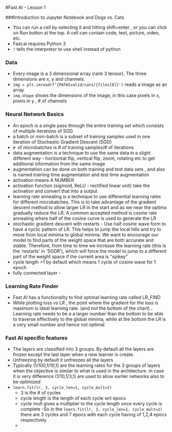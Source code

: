 #Fast AI - Lesson 1

###Introduction to Jupyter Notebook and Dogs vs. Cats 

- You can run a cell by selecting it and hitting shift+enter , or you can click on Run button at the top. A cell can contain code, text, picture, video, etc.
- Fast.ai requires Python 3
- `!` tells the interpretor to use shell instead of python

### Data 

- Every image is a 3 dimensional array (rank 3 tensor). The three dimensions are x, y and channels.
- `img = plt.imread(f'{PATH}valid/cats/{files[0]}')` reads a image as an array
- `img.shape` shows the dimensions of the image, in this case pixels in x, pixels in y , # of channels

### Neural Network Basics
- An epoch is a single pass through the entire training set which consists of multiple iterations of SGD.
- a batch or mini-batch is a subset of training samples used in one iteration of Stochastic Gradient Descent (SGD)
-  `# `of microbatches is # of training samples/# of iterations
-  data augmentation is a technique to use the same data in a slight different way - horizontal flip, vertical flip, zoom, rotating etc to get additional information from the same image
-  augmentation can be done on both training and test data sets , and also is named training time augmentation and test time augmentation
-  activation means A NUMBER
-  activation function (sigmoid, ReLU - rectified linear unit) take the activation and convert that into a output
-  learning rate annealing is a technique to use differential learning rates for different microbatches. This is to take advantage of the gradient descent method to allow larger LR in the start and as we near the optima gradually reduce the LR. A common accepted method is cosine rate annealing where half of the cosine curve is used to generate the LR
-  stochastic gradient descent with restarts  - Use half cosine wave form to have a cyclic pattern of LR. This helps to jump the local hills and try to move from local minima to global minima. We want to encourage our model to find parts of the weight space that are both accurate and stable. Therefore, from time to time we increase the learning rate (this is the 'restarts' in 'SGDR'), which will force the model to jump to a different part of the weight space if the current area is "spikey"
-  cycle length =1 by default which means 1 cycle of cosine wave for 1 epoch
-  fully connected layer - 

### Learning Rate Finder
- Fast AI has a functionality to find optimal learning rate called LR_FIND
- While plotting loss vs LR , the point where the gradient for the loss is maximum is ideal learning rate. (and not the bottom of the chart) . Learning rate needs to be a a larger number than the bottom to be able to traverse effectively to the global minima, while at the bottom the LR is a very small number and hence not optimal



### Fast AI specific features
- The layers are classified into 3 groups. By default all the layers are frozen except the last layer when a new learner is create.
- Unfreezing by default it unfreezes all the layers
- Typically (1/100,1/10,1) are the learning rates for the 3 groups of layers when the objective is similar to what is used in the architecture. In case it is very difference (1/10,1/3,1) are used to allow earlier networks also to be optimized
-  `learn.fit(lr, 3, cycle_len=1, cycle_mult=2)` 
	- 3 is the # of cycles
	- cycle length is the length of each cycle wrt epocs
	- cycle mult gives a multiplier to the cycle length once every cycle is complete
	-So in the `learn.fit(lr, 3, cycle_len=1, cycle_mult=2)` there are 3 cycles and 7 epocs with each cycle having of 1,2,4 epocs respectively
	- 

 


